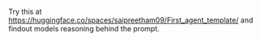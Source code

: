 
Try this at https://huggingface.co/spaces/saipreetham09/First_agent_template/ and findout models reasoning behind the prompt.

